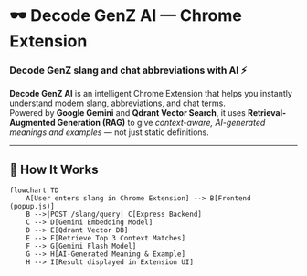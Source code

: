 # 🕶️ Decode GenZ AI — Chrome Extension

### Decode GenZ slang and chat abbreviations with AI ⚡

**Decode GenZ AI** is an intelligent Chrome Extension that helps you instantly understand modern slang, abbreviations, and chat terms.  
Powered by **Google Gemini** and **Qdrant Vector Search**, it uses **Retrieval-Augmented Generation (RAG)** to give *context-aware, AI-generated meanings and examples* — not just static definitions.

---

## 🧠 How It Works

```mermaid
flowchart TD
    A[User enters slang in Chrome Extension] --> B[Frontend (popup.js)]
    B -->|POST /slang/query| C[Express Backend]
    C --> D[Gemini Embedding Model]
    D --> E[Qdrant Vector DB]
    E --> F[Retrieve Top 3 Context Matches]
    F --> G[Gemini Flash Model]
    G --> H[AI-Generated Meaning & Example]
    H --> I[Result displayed in Extension UI]
